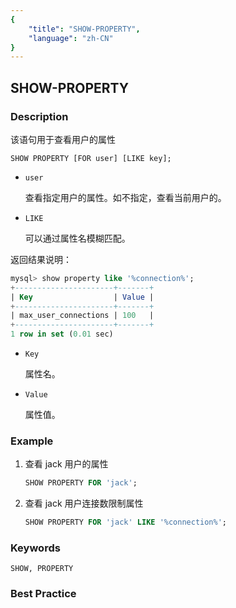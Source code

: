 ```yaml
---
{
    "title": "SHOW-PROPERTY",
    "language": "zh-CN"
}
---
```


<!--
Licensed to the Apache Software Foundation (ASF) under one
or more contributor license agreements.  See the NOTICE file
distributed with this work for additional information
regarding copyright ownership.  The ASF licenses this file
to you under the Apache License, Version 2.0 (the
"License"); you may not use this file except in compliance
with the License.  You may obtain a copy of the License at

  http://www.apache.org/licenses/LICENSE-2.0

Unless required by applicable law or agreed to in writing,
software distributed under the License is distributed on an
"AS IS" BASIS, WITHOUT WARRANTIES OR CONDITIONS OF ANY
KIND, either express or implied.  See the License for the
specific language governing permissions and limitations
under the License.
-->

## SHOW-PROPERTY

### Description

该语句用于查看用户的属性

```
SHOW PROPERTY [FOR user] [LIKE key];
```

* `user`

    查看指定用户的属性。如不指定，查看当前用户的。
    
* `LIKE`

    可以通过属性名模糊匹配。
    
返回结果说明：

```sql
mysql> show property like '%connection%';
+----------------------+-------+
| Key                  | Value |
+----------------------+-------+
| max_user_connections | 100   |
+----------------------+-------+
1 row in set (0.01 sec)
```

* `Key`

    属性名。
    
* `Value`

    属性值。

### Example

1. 查看 jack 用户的属性
    
    ```sql
    SHOW PROPERTY FOR 'jack';
    ```

2. 查看 jack 用户连接数限制属性

    ```sql
    SHOW PROPERTY FOR 'jack' LIKE '%connection%';
    ```

### Keywords

    SHOW, PROPERTY

### Best Practice
